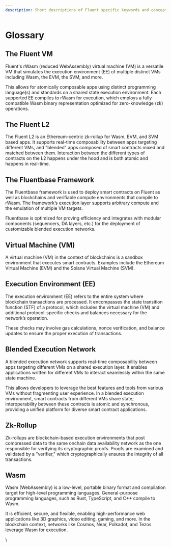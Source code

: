```yaml
---
description: Short descriptions of Fluent specific keywords and concepts.
---
```


# Glossary

## The Fluent VM

Fluent's rWasm (reduced WebAssembly) virtual machine (VM) is a versatile VM that simulates the execution environment (EE) of multiple distinct VMs including Wasm, the EVM, the SVM, and more.&#x20;

This allows for atomically composable apps using distinct programming language(s) and standards on a shared state execution environment. Each supported EE compiles to rWasm for execution, which employs a fully compatible Wasm binary representation optimized for zero-knowledge (zk) operations.&#x20;

## The Fluent L2

The Fluent L2 is an Ethereum-centric zk-rollup for Wasm, EVM, and SVM based apps. It supports real-time composability between apps targeting different VMs, and "blended" apps composed of smart contracts mixed and matched between them. Interaction between the different types of contracts on the L2 happens under the hood and is both atomic and happens in real-time.&#x20;

## The Fluentbase Framework

The Fluentbase framework is used to deploy smart contracts on Fluent as well as blockchains and verifiable compute environments that compile to rWasm. The framework’s execution layer supports arbitrary compute and the emulation of multiple VM targets.&#x20;

Fluentbase is optimized for proving efficiency and integrates with modular components (sequencers, DA layers, etc.) for the deployment of customizable blended execution networks.

## Virtual Machine (VM)

A virtual machine (VM) in the context of blockchains is a sandbox environment that executes smart contracts. Examples include the Ethereum Virtual Machine (EVM) and the Solana Virtual Machine (SVM).

## Execution Environment (EE)

The execution environment (EE) refers to the entire system where blockchain transactions are processed. It encompasses the state transition function (STF) of a protocol, which includes the virtual machine (VM) and additional protocol-specific checks and balances necessary for the network’s operation.&#x20;

These checks may involve gas calculations, nonce verification, and balance updates to ensure the proper execution of transactions.

## Blended Execution Network

A blended execution network supports real-time composability between apps targeting different VMs on a shared execution layer. It enables applications written for different VMs to interact seamlessly within the same state machine.&#x20;

This allows developers to leverage the best features and tools from various VMs without fragmenting user experience. In a blended execution environment, smart contracts from different VMs share state; interoperability between these contracts is atomic and synchronous, providing a unified platform for diverse smart contract applications.

## Zk-Rollup

Zk-rollups are blockchain-based execution environments that post compressed data to the same onchain data availability network as the one responsible for verifying its cryptographic proofs. Proofs are examined and validated by a "verifier," which cryptographically ensures the integrity of all transactions.&#x20;

## Wasm

Wasm (WebAssembly) is a low-level, portable binary format and compilation target for high-level programming languages. General-purpose programming languages, such as Rust, TypeScript, and C++ compile to Wasm.&#x20;

It is efficient, secure, and flexible, enabling high-performance web applications like 3D graphics, video editing, gaming, and more. In the blockchain context, networks like Cosmos, Near, Polkadot, and Tezos leverage Wasm for execution.&#x20;

\
